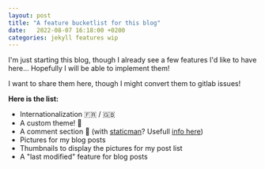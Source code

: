 ```yaml
---
layout: post
title: "A feature bucketlist for this blog"
date:   2022-08-07 16:18:00 +0200
categories: jekyll features wip
---
```


I'm just starting this blog, though I already see a few features I'd like to have here... Hopefully I will be able to implement them!

I want to share them here, though I might convert them to gitlab issues!

__Here is the list:__
* Internationalization 🇫🇷 / 🇬🇧
* A custom theme! 🎨
* A comment section 💬 (with [staticman](https://staticman.net/)? Usefull [info here](https://mademistakes.com/mastering-jekyll/static-comments-improved/))
* Pictures for my blog posts
* Thumbnails to display the pictures for my post list
* A "last modified" feature for blog posts